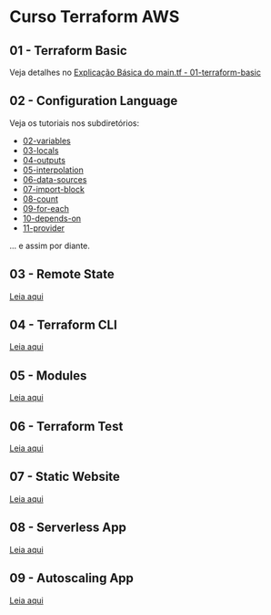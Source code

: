 # Curso Terraform AWS

## 01 - Terraform Basic

Veja detalhes no [Explicação Básica do main.tf - 01-terraform-basic](01-terraform-basic/README.md)

## 02 - Configuration Language

Veja os tutoriais nos subdiretórios:

- [02-variables](02-configuration-language/02-variables/README.md)
- [03-locals](02-configuration-language/03-locals/README.md)
- [04-outputs](02-configuration-language/04-outputs/README.md)
- [05-interpolation](02-configuration-language/05-interpolation/README.md)
- [06-data-sources](02-configuration-language/06-data-sources/README.md)
- [07-import-block](02-configuration-language/07-import-block/README.md)
- [08-count](02-configuration-language/08-count/README.md)
- [09-for-each](02-configuration-language/09-for-each/README.md)
- [10-depends-on](02-configuration-language/10-depends-on/README.md)
- [11-provider](02-configuration-language/11-provider/README.md)

... e assim por diante.

## 03 - Remote State

[Leia aqui](03-remote-state/README.md)

## 04 - Terraform CLI

[Leia aqui](04-terraform-cli/README.md)

## 05 - Modules

[Leia aqui](05-modules/README.md)

## 06 - Terraform Test

[Leia aqui](06-terraform-test/README.md)

## 07 - Static Website

[Leia aqui](07-static-website/README.md)

## 08 - Serverless App

[Leia aqui](08-serverless-app/README.md)

## 09 - Autoscaling App

[Leia aqui](09-autoscaling-app/README.md)

